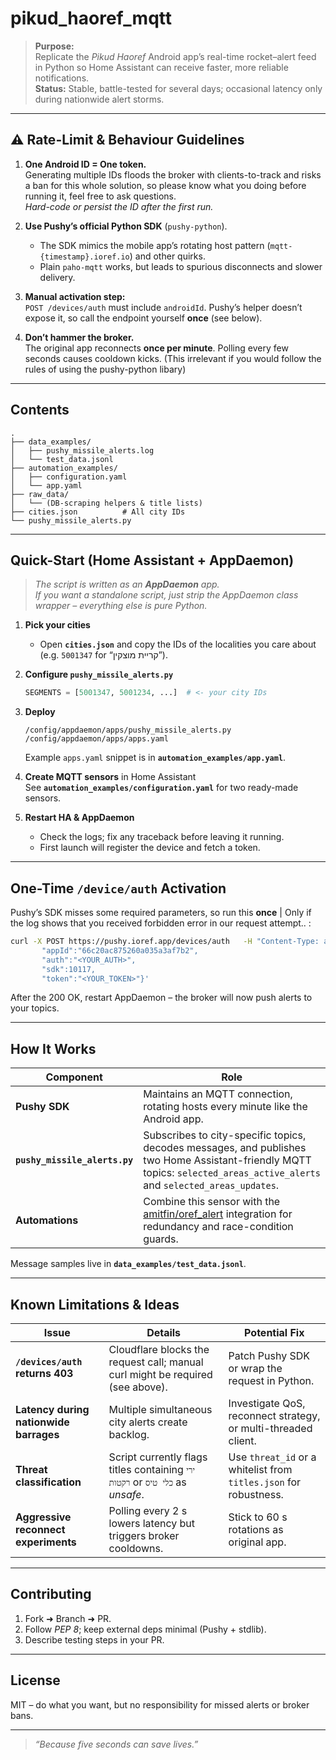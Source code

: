 # pikud_haoref_mqtt

> **Purpose:**  
> Replicate the *Pikud Haoref* Android app’s real-time rocket–alert feed in Python so Home Assistant can receive faster, more reliable notifications.  
> **Status:** Stable, battle-tested for several days; occasional latency only during nationwide alert storms.

---

## ⚠️  Rate-Limit & Behaviour Guidelines

1. **One Android ID = One token.**  
   Generating multiple IDs floods the broker with clients-to-track and risks a ban for this whole solution, so please know what you doing before running it, feel free to ask          questions.  
   *Hard-code or persist the ID after the first run.*

2. **Use Pushy’s official Python SDK** (`pushy-python`).  
   - The SDK mimics the mobile app’s rotating host pattern (`mqtt-{timestamp}.ioref.io`) and other quirks.  
   - Plain `paho-mqtt` works, but leads to spurious disconnects and slower delivery.

3. **Manual activation step:**  
   `POST /devices/auth` must include `androidId`. Pushy’s helper doesn’t expose it, so call the endpoint yourself **once** (see below).

4. **Don’t hammer the broker.**  
   The original app reconnects **once per minute**. Polling every few seconds causes cooldown kicks. (This irrelevant if you would follow the rules of using the pushy-python          libary)

---

## Contents

```
.
├── data_examples/
│   ├── pushy_missile_alerts.log
│   └── test_data.jsonl
├── automation_examples/
│   ├── configuration.yaml
│   └── app.yaml
├── raw_data/
│   └── (DB-scraping helpers & title lists)
├── cities.json          # All city IDs
└── pushy_missile_alerts.py
```

---

## Quick-Start (Home Assistant + AppDaemon)

> *The script is written as an **AppDaemon** app.  
> If you want a standalone script, just strip the AppDaemon class wrapper – everything else is pure Python.*

1. **Pick your cities**  
   - Open **`cities.json`** and copy the IDs of the localities you care about (e.g. `5001347` for “קריית מוצקין”).  

2. **Configure `pushy_missile_alerts.py`**  
   ```python
   SEGMENTS = [5001347, 5001234, ...]  # <- your city IDs
   ```

3. **Deploy**  
   ```text
   /config/appdaemon/apps/pushy_missile_alerts.py
   /config/appdaemon/apps/apps.yaml
   ```
   Example `apps.yaml` snippet is in **`automation_examples/app.yaml`**.

4. **Create MQTT sensors** in Home Assistant  
   See **`automation_examples/configuration.yaml`** for two ready-made sensors.

5. **Restart HA & AppDaemon**  
   - Check the logs; fix any traceback before leaving it running.  
   - First launch will register the device and fetch a token.

---

## One-Time `/device/auth` Activation

Pushy’s SDK misses some required parameters, so run this **once** | Only if the log shows that you received forbidden error in our request attempt.. :

```bash
curl -X POST https://pushy.ioref.app/devices/auth   -H "Content-Type: application/json"   -H "User-Agent: Mozilla/5.0 (Linux; Android 11; Xiaomi 2107113SI) AppleWebKit/537.36 (KHTML, like Gecko) Chrome/101.0.4951.64 Mobile Safari/537.36"   -d '{"androidId":"<YOUR_ANDROID_ID>",
       "appId":"66c20ac875260a035a3af7b2",
       "auth":"<YOUR_AUTH>",
       "sdk":10117,
       "token":"<YOUR_TOKEN>"}'
```

After the 200 OK, restart AppDaemon – the broker will now push alerts to your topics.

---

## How It Works

| Component | Role |
|-----------|------|
| **Pushy SDK** | Maintains an MQTT connection, rotating hosts every minute like the Android app. |
| **`pushy_missile_alerts.py`** | Subscribes to city-specific topics, decodes messages, and publishes two Home Assistant-friendly MQTT topics: `selected_areas_active_alerts` and `selected_areas_updates`. |
| **Automations** | Combine this sensor with the [amitfin/oref_alert](https://github.com/amitfin/oref_alert) integration for redundancy and race-condition guards. |

Message samples live in **`data_examples/test_data.jsonl`**.

---

## Known Limitations & Ideas

| Issue | Details | Potential Fix |
|-------|---------|---------------|
| **`/devices/auth` returns 403** | Cloudflare blocks the request call; manual curl might be required (see above). | Patch Pushy SDK or wrap the request in Python. |
| **Latency during nationwide barrages** | Multiple simultaneous city alerts create backlog. | Investigate QoS, reconnect strategy, or multi-threaded client. |
| **Threat classification** | Script currently flags titles containing `ירי רקטות` or `כלי טיס` as *unsafe*. | Use `threat_id` or a whitelist from `titles.json` for robustness. |
| **Aggressive reconnect experiments** | Polling every 2 s lowers latency but triggers broker cooldowns. | Stick to 60 s rotations as original app. |

---

## Contributing

1. Fork ➜ Branch ➜ PR.  
2. Follow *PEP 8*; keep external deps minimal (Pushy + stdlib).  
3. Describe testing steps in your PR.

---

## License

MIT – do what you want, but no responsibility for missed alerts or broker bans.

---

> *“Because five seconds can save lives.”*
